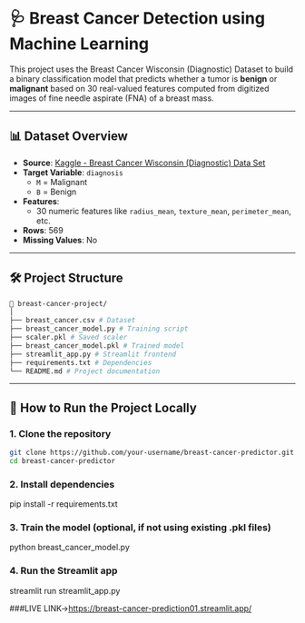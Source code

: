 # 🩺 Breast Cancer Detection using Machine Learning

This project uses the Breast Cancer Wisconsin (Diagnostic) Dataset to build a binary classification model that predicts whether a tumor is **benign** or **malignant** based on 30 real-valued features computed from digitized images of fine needle aspirate (FNA) of a breast mass.

---

## 📊 Dataset Overview

- **Source**: [Kaggle - Breast Cancer Wisconsin (Diagnostic) Data Set](https://www.kaggle.com/datasets/uciml/breast-cancer-wisconsin-data)
- **Target Variable**: `diagnosis`
  - `M` = Malignant
  - `B` = Benign
- **Features**:
  - 30 numeric features like `radius_mean`, `texture_mean`, `perimeter_mean`, etc.
- **Rows**: 569
- **Missing Values**: No

---

## 🛠️ Project Structure
```bash
📁 breast-cancer-project/
│
├── breast_cancer.csv # Dataset
├── breast_cancer_model.py # Training script
├── scaler.pkl # Saved scaler
├── breast_cancer_model.pkl # Trained model
├── streamlit_app.py # Streamlit frontend
├── requirements.txt # Dependencies
└── README.md # Project documentation
```


---

## 🚀 How to Run the Project Locally

### 1. Clone the repository

```bash
git clone https://github.com/your-username/breast-cancer-predictor.git
cd breast-cancer-predictor
```
### 2.  Install dependencies
pip install -r requirements.txt
### 3.  Train the model (optional, if not using existing .pkl files)
python breast_cancer_model.py

### 4.  Run the Streamlit app
streamlit run streamlit_app.py


###LIVE LINK->https://breast-cancer-prediction01.streamlit.app/
